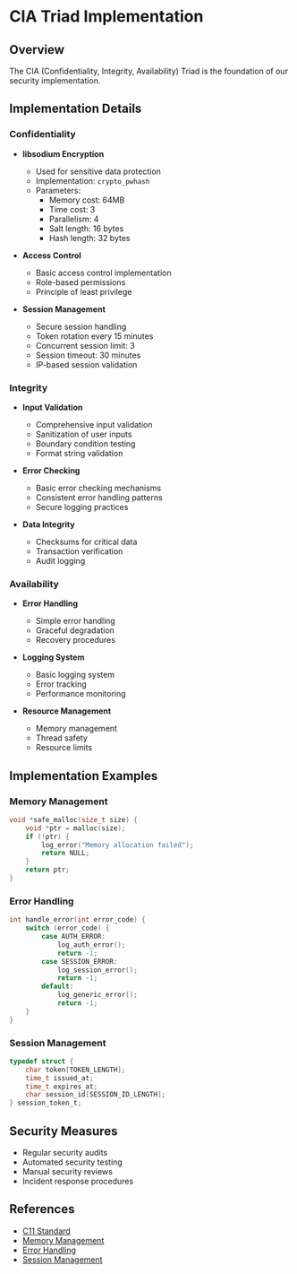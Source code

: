 # CIA Triad Implementation

## Overview
The CIA (Confidentiality, Integrity, Availability) Triad is the foundation of our security implementation.

## Implementation Details

### Confidentiality
- **libsodium Encryption**
  - Used for sensitive data protection
  - Implementation: `crypto_pwhash`
  - Parameters:
    - Memory cost: 64MB
    - Time cost: 3
    - Parallelism: 4
    - Salt length: 16 bytes
    - Hash length: 32 bytes

- **Access Control**
  - Basic access control implementation
  - Role-based permissions
  - Principle of least privilege

- **Session Management**
  - Secure session handling
  - Token rotation every 15 minutes
  - Concurrent session limit: 3
  - Session timeout: 30 minutes
  - IP-based session validation

### Integrity
- **Input Validation**
  - Comprehensive input validation
  - Sanitization of user inputs
  - Boundary condition testing
  - Format string validation

- **Error Checking**
  - Basic error checking mechanisms
  - Consistent error handling patterns
  - Secure logging practices

- **Data Integrity**
  - Checksums for critical data
  - Transaction verification
  - Audit logging

### Availability
- **Error Handling**
  - Simple error handling
  - Graceful degradation
  - Recovery procedures

- **Logging System**
  - Basic logging system
  - Error tracking
  - Performance monitoring

- **Resource Management**
  - Memory management
  - Thread safety
  - Resource limits

## Implementation Examples

### Memory Management
```c
void *safe_malloc(size_t size) {
    void *ptr = malloc(size);
    if (!ptr) {
        log_error("Memory allocation failed");
        return NULL;
    }
    return ptr;
}
```

### Error Handling
```c
int handle_error(int error_code) {
    switch (error_code) {
        case AUTH_ERROR:
            log_auth_error();
            return -1;
        case SESSION_ERROR:
            log_session_error();
            return -1;
        default:
            log_generic_error();
            return -1;
    }
}
```

### Session Management
```c
typedef struct {
    char token[TOKEN_LENGTH];
    time_t issued_at;
    time_t expires_at;
    char session_id[SESSION_ID_LENGTH];
} session_token_t;
```

## Security Measures
- Regular security audits
- Automated security testing
- Manual security reviews
- Incident response procedures

## References
- [C11 Standard](reference/C11)
- [Memory Management](reference/Memory-Management)
- [Error Handling](reference/Error-Handling)
- [Session Management](Session-Management) 